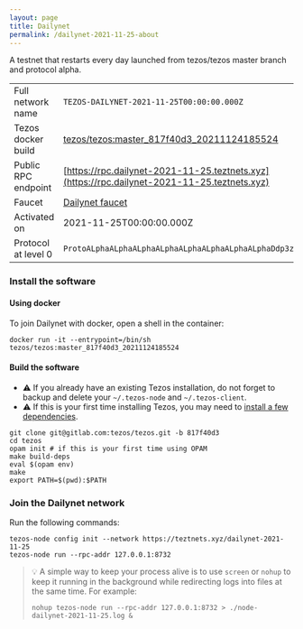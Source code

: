 ```yaml
---
layout: page
title: Dailynet
permalink: /dailynet-2021-11-25-about
---
```


A testnet that restarts every day launched from tezos/tezos master branch and protocol alpha.

| | |
|-------|---------------------|
| Full network name | `TEZOS-DAILYNET-2021-11-25T00:00:00.000Z` |
| Tezos docker build | [tezos/tezos:master_817f40d3_20211124185524](https://hub.docker.com/r/tezos/tezos/tags?page=1&ordering=last_updated&name=master_817f40d3_20211124185524) |
| Public RPC endpoint | [https://rpc.dailynet-2021-11-25.teztnets.xyz](https://rpc.dailynet-2021-11-25.teztnets.xyz) |
| Faucet | [Dailynet faucet](https://teztnets.xyz/dailynet-2021-11-25-faucet) |
| Activated on | 2021-11-25T00:00:00.000Z |
| Protocol at level 0 |  `ProtoALphaALphaALphaALphaALphaALphaALphaALphaDdp3zK` |




### Install the software

#### Using docker

To join Dailynet with docker, open a shell in the container:

```
docker run -it --entrypoint=/bin/sh tezos/tezos:master_817f40d3_20211124185524
```

#### Build the software


- ⚠️  If you already have an existing Tezos installation, do not forget to backup and delete your `~/.tezos-node` and `~/.tezos-client`.
- ⚠️  If this is your first time installing Tezos, you may need to [install a few dependencies](https://tezos.gitlab.io/introduction/howtoget.html#setting-up-the-development-environment-from-scratch).

```
git clone git@gitlab.com:tezos/tezos.git -b 817f40d3
cd tezos
opam init # if this is your first time using OPAM
make build-deps
eval $(opam env)
make
export PATH=$(pwd):$PATH
```

### Join the Dailynet network

Run the following commands:

```
tezos-node config init --network https://teztnets.xyz/dailynet-2021-11-25
tezos-node run --rpc-addr 127.0.0.1:8732
```

> 💡 A simple way to keep your process alive is to use `screen` or `nohup` to keep it running in the background while redirecting logs into files at the same time. For example:
>
> ```bash=13
> nohup tezos-node run --rpc-addr 127.0.0.1:8732 > ./node-dailynet-2021-11-25.log &
> ```


